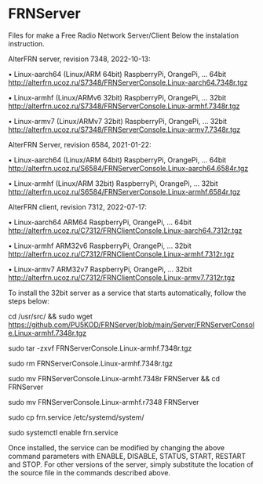 # FRNServer
Files for make a Free Radio Network Server/Client
Below the instalation instruction.

AlterFRN server, revision 7348, 2022-10-13:

• Linux-aarch64 (Linux/ARM 64bit) RaspberryPi, OrangePi, ...
64bit http://alterfrn.ucoz.ru/S7348/FRNServerConsole.Linux-aarch64.7348r.tgz

• Linux-armhf (Linux/ARMv6 32bit) RaspberryPi, OrangePi, ...
32bit http://alterfrn.ucoz.ru/S7348/FRNServerConsole.Linux-armhf.7348r.tgz

• Linux-armv7 (Linux/ARMv7 32bit) RaspberryPi, OrangePi, ...
32bit http://alterfrn.ucoz.ru/S7348/FRNServerConsole.Linux-armv7.7348r.tgz

AlterFRN Server, revision 6584, 2021-01-22:

• Linux-aarch64 (Linux/ARM 64bit) RaspberryPi, OrangePi, ...
64bit http://alterfrn.ucoz.ru/S6584/FRNServerConsole.Linux-aarch64.6584r.tgz

• Linux-armhf (Linux/ARM 32bit) RaspberryPi, OrangePi, ...
32bit http://alterfrn.ucoz.ru/S6584/FRNServerConsole.Linux-armhf.6584r.tgz

AlterFRN client, revision 7312, 2022-07-17:

• Linux-aarch64 ARM64 RaspberryPi, OrangePi, ...
64bit http://alterfrn.ucoz.ru/C7312/FRNClientConsole.Linux-aarch64.7312r.tgz

• Linux-armhf ARM32v6 RaspberryPi, OrangePi, ...
32bit http://alterfrn.ucoz.ru/C7312/FRNClientConsole.Linux-armhf.7312r.tgz

• Linux-armv7 ARM32v7 RaspberryPi, OrangePi, ...
32bit http://alterfrn.ucoz.ru/C7312/FRNClientConsole.Linux-armv7.7312r.tgz

To install the 32bit server as a service that starts automatically, follow the steps below:

cd /usr/src/ && sudo wget https://github.com/PU5KOD/FRNServer/blob/main/Server/FRNServerConsole.Linux-armhf.7348r.tgz

sudo tar -zxvf FRNServerConsole.Linux-armhf.7348r.tgz

sudo rm FRNServerConsole.Linux-armhf.7348r.tgz

sudo mv FRNServerConsole.Linux-armhf.7348r FRNServer && cd FRNServer

sudo mv FRNServerConsole.Linux-armhf.r7348 FRNServer

sudo cp frn.service /etc/systemd/system/

sudo systemctl enable frn.service

Once installed, the service can be modified by changing the above command parameters with ENABLE, DISABLE, STATUS, START, RESTART and STOP.
For other versions of the server, simply substitute the location of the source file in the commands described above.
